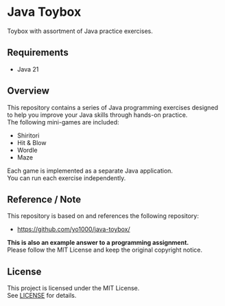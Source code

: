 Java Toybox
================================================================================

Toybox with assortment of Java practice exercises.

Requirements
--------------------------------------------------------------------------------

- Java 21

Overview
--------------------------------------------------------------------------------

This repository contains a series of Java programming exercises designed to help you improve your Java skills through hands-on practice.  
The following mini-games are included:

- Shiritori
- Hit & Blow
- Wordle
- Maze

Each game is implemented as a separate Java application.  
You can run each exercise independently.

Reference / Note
--------------------------------------------------------------------------------

This repository is based on and references the following repository:

- https://github.com/yo1000/java-toybox/

**This is also an example answer to a programming assignment.**  
Please follow the MIT License and keep the original copyright notice.

License
--------------------------------------------------------------------------------

This project is licensed under the MIT License.  
See [LICENSE](./LICENSE) for details.